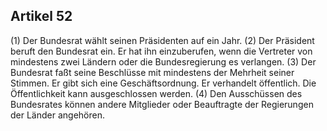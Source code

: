 ## Artikel 52

(1) Der Bundesrat wählt seinen Präsidenten auf ein Jahr.
(2) Der Präsident beruft den Bundesrat ein. Er hat ihn einzuberufen, wenn die Vertreter von mindestens zwei Ländern oder die Bundesregierung es verlangen.
(3) Der Bundesrat faßt seine Beschlüsse mit mindestens der Mehrheit seiner Stimmen. Er gibt sich eine Geschäftsordnung. Er verhandelt öffentlich. Die Öffentlichkeit kann ausgeschlossen werden.
(4) Den Ausschüssen des Bundesrates können andere Mitglieder oder Beauftragte der Regierungen der Länder angehören.

